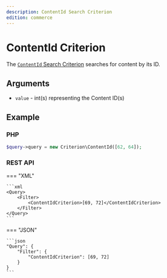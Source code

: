 ```yaml
---
description: ContentId Search Criterion
edition: commerce
---
```


# ContentId Criterion

The [`ContentId` Search Criterion](../../api/php_api/php_api_reference/classes/Ibexa-Contracts-Core-Repository-Values-Content-Query-Criterion-ContentId.html) searches for content by its ID.

## Arguments

- `value` - int(s) representing the Content ID(s)

## Example

### PHP

``` php
$query->query = new Criterion\ContentId([62, 64]);
```

### REST API

=== "XML"

    ```xml
    <Query>
        <Filter>
            <ContentIdCriterion>[69, 72]</ContentIdCriterion>
        </Filter>
    </Query>
    ```

=== "JSON"

    ```json
    "Query": {
        "Filter": {
            "ContentIdCriterion": [69, 72]
        }
    }
    ```